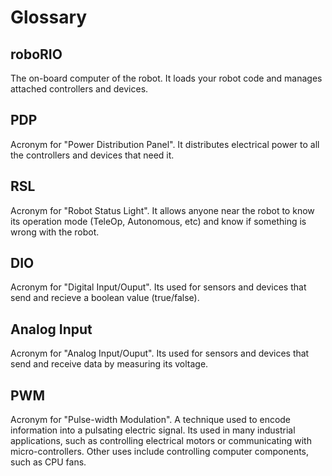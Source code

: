 # Glossary

## roboRIO

The on-board computer of the robot. It loads your robot code and manages attached controllers and devices. 

## PDP

Acronym for "Power Distribution Panel". It distributes electrical power to all the controllers and devices that need it.

## RSL

Acronym for "Robot Status Light". It allows anyone near the robot to know its operation mode (TeleOp, Autonomous, etc) and know if something is wrong with the robot.

## DIO

Acronym for "Digital Input/Ouput". Its used for sensors and devices that send and recieve a boolean value (true/false).

## Analog Input

Acronym for "Analog Input/Ouput". Its used for sensors and devices that send and receive data by measuring its voltage.

## PWM

Acronym for "Pulse-width Modulation". A technique used to encode information into a pulsating electric signal. Its used in many industrial applications, such as controlling electrical motors or communicating with micro-controllers. Other uses include controlling computer components, such as CPU fans.
